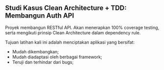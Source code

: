 ## Studi Kasus Clean Architecture + TDD: Membangun Auth API

Proyek membangun RESTful API. Akan menerapkan 100% coverage testing, serta mengikuti prinsip Clean Architecture dalam dependency rule.  

Tujuan latihan kali ini adalah menciptakan aplikasi yang bersifat:  
- Mudah dikembangkan;
- Mudah diadaptasi oleh berbagai framework;
- Teruji dan terhindar dari bugs;